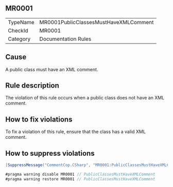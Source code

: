 ## MR0001

<table>
<tr>
  <td>TypeName</td>
  <td>MR0001PublicClassesMustHaveXMLComment</td>
</tr>
<tr>
  <td>CheckId</td>
  <td>MR0001</td>
</tr>
<tr>
  <td>Category</td>
  <td>Documentation Rules</td>
</tr>
</table>

## Cause

A public class must have an XML comment.

## Rule description

The violation of this rule occurs when a public class does not have an XML comment.

## How to fix violations

To fix a violation of this rule, ensure that the class has a valid XML comment.

## How to suppress violations

```csharp
[SuppressMessage("CommentCop.CSharp", "MR0001:PublicClassesMustHaveXMLComment", Justification = "Reviewed.")]
```

```csharp
#pragma warning disable MR0001 // PublicClassesMustHaveXMLComment
#pragma warning restore MR0001 // PublicClassesMustHaveXMLComment
```